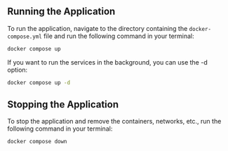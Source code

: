 ## Running the Application

To run the application, navigate to the directory containing the `docker-compose.yml` file and run the following command in your terminal:

```bash
docker compose up
```

If you want to run the services in the background, you can use the -d option:
```bash
docker compose up -d
```

## Stopping the Application

To stop the application and remove the containers, networks, etc., run the following command in your terminal:
```bash
docker compose down
```